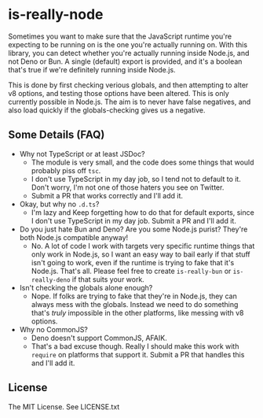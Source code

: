 # is-really-node

Sometimes you want to make sure that the JavaScript runtime you're expecting to
be running on is the one you're actually running on. With this library, you can
detect whether you're actually running inside Node.js, and not Deno or Bun. A
single (default) export is provided, and it's a boolean that's true if we're
definitely running inside Node.js.

This is done by first checking verious globals, and then attempting to alter v8
options, and testing those options have been altered. This is only currently
possible in Node.js. The aim is to never have false negatives, and also load
quickly if the globals-checking gives us a negative.

## Some Details (FAQ)

* Why not TypeScript or at least JSDoc?
  * The module is very small, and the code does some things that would probably
  piss off `tsc`.
  * I don't use TypeScript in my day job, so I tend not to default to it. Don't
  worry, I'm not one of those haters you see on Twitter.
  * Submit a PR that works correctly and I'll add it.
* Okay, but why no `.d.ts`?
  * I'm lazy and Keep forgetting how to do that for default exports, since I
  don't use TypeScript in my day job. Submit a PR and I'll add it.
* Do you just hate Bun and Deno? Are you some Node.js purist? They're both 
  Node.js compatible anyway!
  * No. A lot of code I work with targets very specific runtime things that
    only work in Node.js, so I want an easy way to bail early if that stuff
    isn't going to work, even if the runtime is trying to fake that it's
    Node.js. That's all. Please feel free to create `is-really-bun` or
    `is-really-deno` if that suits your work.
* Isn't checking the globals alone enough?
  * Nope. If folks are trying to fake that they're in Node.js, they can always
    mess with the globals. Instead we need to do something that's _truly_
    impossible in the other platforms, like messing with v8 options.
* Why no CommonJS?
  * Deno doesn't support CommonJS, AFAIK.
  * That's a bad excuse though. Really I should make this work with `require`
    on  platforms that support it. Submit a PR that handles this and I'll add
    it.

## License

The MIT License. See LICENSE.txt
